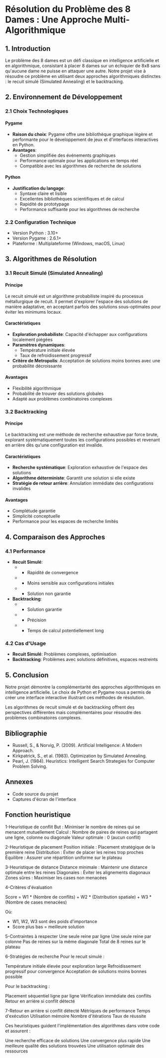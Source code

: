 # Résolution du Problème des 8 Dames : Une Approche Multi-Algorithmique

## 1. Introduction

Le problème des 8 dames est un défi classique en intelligence artificielle et en algorithmique, consistant à placer 8 dames sur un échiquier de 8x8 sans qu'aucune dame ne puisse en attaquer une autre. Notre projet vise à résoudre ce problème en utilisant deux approches algorithmiques distinctes : le recuit simulé (Simulated Annealing) et le backtracking.

## 2. Environnement de Développement

### 2.1 Choix Technologiques

#### Pygame
- **Raison du choix**: Pygame offre une bibliothèque graphique légère et performante pour le développement de jeux et d'interfaces interactives en Python.
- **Avantages**:
  - Gestion simplifiée des événements graphiques
  - Performance optimale pour les applications en temps réel
  - Compatible avec les algorithmes de recherche de solutions

#### Python
- **Justification du langage**:
  - Syntaxe claire et lisible
  - Excellentes bibliothèques scientifiques et de calcul
  - Rapidité de prototypage
  - Performance suffisante pour les algorithmes de recherche

### 2.2 Configuration Technique
- Version Python : 3.10+
- Version Pygame : 2.6.1+
- Plateforme : Multiplateforme (Windows, macOS, Linux)

## 3. Algorithmes de Résolution

### 3.1 Recuit Simulé (Simulated Annealing)

#### Principe
Le recuit simulé est un algorithme probabiliste inspiré du processus métallurgique de recuit. Il permet d'explorer l'espace des solutions de manière adaptative, en acceptant parfois des solutions sous-optimales pour éviter les minimums locaux.

#### Caractéristiques
- **Exploration probabiliste**: Capacité d'échapper aux configurations localement piégées
- **Paramètres dynamiques**: 
  - Température initiale élevée
  - Taux de refroidissement progressif
- **Critère de Metropolis**: Acceptation de solutions moins bonnes avec une probabilité décroissante

#### Avantages
- Flexibilité algorithmique
- Probabilité de trouver des solutions globales
- Adapté aux problèmes combinatoires complexes

### 3.2 Backtracking

#### Principe
Le backtracking est une méthode de recherche exhaustive par force brute, explorant systématiquement toutes les configurations possibles et revenant en arrière dès qu'une configuration est invalide.

#### Caractéristiques
- **Recherche systématique**: Exploration exhaustive de l'espace des solutions
- **Algorithme déterministe**: Garantit une solution si elle existe
- **Stratégie de retour arrière**: Annulation immédiate des configurations invalides

#### Avantages
- Complétude garantie
- Simplicité conceptuelle
- Performance pour les espaces de recherche limités

## 4. Comparaison des Approches

### 4.1 Performance
- **Recuit Simulé**:
  - + Rapidité de convergence
  - + Moins sensible aux configurations initiales
  - - Solution non garantie
- **Backtracking**:
  - + Solution garantie
  - + Précision
  - - Temps de calcul potentiellement long

### 4.2 Cas d'Usage
- **Recuit Simulé**: Problèmes complexes, optimisation
- **Backtracking**: Problèmes avec solutions définitives, espaces restreints

## 5. Conclusion

Notre projet démontre la complémentarité des approches algorithmiques en intelligence artificielle. Le choix de Python et Pygame nous a permis de créer une interface interactive illustrant ces méthodes de résolution.

Les algorithmes de recuit simulé et de backtracking offrent des perspectives différentes mais complémentaires pour résoudre des problèmes combinatoires complexes.

## Bibliographie
- Russell, S., & Norvig, P. (2009). Artificial Intelligence: A Modern Approach.
- Kirkpatrick, S., et al. (1983). Optimization by Simulated Annealing.
- Pearl, J. (1984). Heuristics: Intelligent Search Strategies for Computer Problem Solving.

## Annexes
- Code source du projet
- Captures d'écran de l'interface

## Fonction heuristique
1-Heuristique de conflit
But : Minimiser le nombre de reines qui se menacent mutuellement
Calcul : Nombre de paires de reines qui partagent une ligne, colonne ou diagonale
Valeur optimale : 0 (aucun conflit)

2-Heuristique de placement
Position initiale : Placement stratégique de la première reine
Distribution : Éviter de placer les reines trop proches
Équilibre : Assurer une répartition uniforme sur le plateau

3-Heuristique de distance
Distance minimale : Maintenir une distance optimale entre les reines
Diagonales : Éviter les alignements diagonaux
Zones sûres : Maximiser les cases non menacées

4-Critères d'évaluation

Score = W1 * (Nombre de conflits) +
        W2 * (Distribution spatiale) +
        W3 * (Nombre de cases menacées)

Où:
- W1, W2, W3 sont des poids d'importance
- Score plus bas = meilleure solution


5-Contraintes à respecter
Une seule reine par ligne
Une seule reine par colonne
Pas de reines sur la même diagonale
Total de 8 reines sur le plateau

6-Stratégies de recherche
Pour le recuit simulé :

Température initiale élevée pour exploration large
Refroidissement progressif pour convergence
Acceptation de solutions moins bonnes possible

Pour le backtracking :

Placement séquentiel ligne par ligne
Vérification immédiate des conflits
Retour en arrière si conflit détecté

7-Retour en arrière si conflit détecté
Métriques de performance
Temps d'exécution
Utilisation mémoire
Nombre d'itérations
Taux de réussite

Ces heuristiques guident l'implémentation des algorithmes dans votre code et assurent :

Une recherche efficace de solutions
Une convergence plus rapide
Une meilleure qualité des solutions trouvées
Une utilisation optimale des ressources